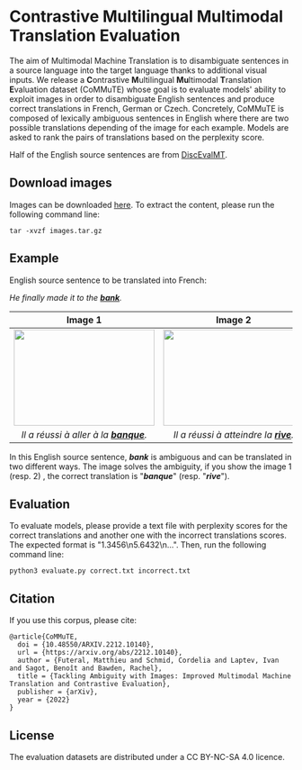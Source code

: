 # Contrastive Multilingual Multimodal Translation Evaluation

The aim of Multimodal Machine Translation is to disambiguate sentences in a source language into the target language thanks to additional visual inputs. We release a **C**ontrastive **M**ultilingual **Mu**ltimodal **T**ranslation **E**valuation dataset (CoMMuTE) whose goal is to evaluate models' ability to exploit images in order to disambiguate English sentences and produce correct translations in French, German or Czech. 
Concretely, CoMMuTE is composed of lexically ambiguous sentences in English where there are two possible translations depending of the image for each example. Models are asked to rank the pairs of translations based on the perplexity score. 

Half of the English source sentences are from [<ins>DiscEvalMT</ins>](https://github.com/rbawden/discourse-mt-test-sets).

## Download images
Images can be downloaded [<ins>here</ins>](https://drive.google.com/drive/folders/1FrvKN1PyR7zeGLllCLp50TbM0OS8LCSc?usp=sharing). To extract the content, please run the following command line:

`tar -xvzf images.tar.gz`

## Example

English source sentence to be translated into French:

_He finally made it to the **<ins>bank</ins>**._

Image 1             |  Image 2
:-------------------------:|:-------------------------:
<a href="https://zupimages.net/viewer.php?id=22/51/aao0.jpeg"><img src="https://zupimages.net/up/22/51/aao0.jpeg" width="250" height="171" /></a> | <a href="https://zupimages.net/viewer.php?id=22/51/c9r9.jpeg"><img src="https://zupimages.net/up/22/51/c9r9.jpeg" width="250" height="171" /></a>
_Il a réussi à aller à la **<ins>banque</ins>**._  |  _Il a réussi à atteindre la **<ins>rive</ins>**._

In this English source sentence, **_bank_** is ambiguous and can be translated in two different ways. The image solves the ambiguity, if you show the image 1 (resp. 2) , the correct translation is "**_banque_**" (resp. "**_rive_**").
## Evaluation
To evaluate models, please provide a text file with perplexity scores for the correct translations and another one with the incorrect translations scores. The expected format is "1.3456\n5.6432\n...". Then, run the following command line:

`python3 evaluate.py correct.txt incorrect.txt`

## Citation

If you use this corpus, please cite:
```
@article{CoMMuTE,
  doi = {10.48550/ARXIV.2212.10140},
  url = {https://arxiv.org/abs/2212.10140},
  author = {Futeral, Matthieu and Schmid, Cordelia and Laptev, Ivan and Sagot, Benoît and Bawden, Rachel},
  title = {Tackling Ambiguity with Images: Improved Multimodal Machine Translation and Contrastive Evaluation},
  publisher = {arXiv},
  year = {2022}
}
```

## License
The evaluation datasets are distributed under a CC BY-NC-SA 4.0 licence.



